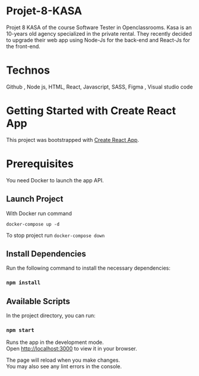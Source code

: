 # Projet-8-KASA

Projet 8 KASA of the course  Software Tester in Openclassrooms.
Kasa is an 10-years old agency specialized in the private rental. They recently decided to upgrade their web app using Node-Js for the back-end and React-Js for the front-end. 

# Technos

Github , Node js, HTML, React, Javascript, SASS, Figma , Visual studio code

# Getting Started with Create React App

This project was bootstrapped with [Create React App](https://github.com/facebook/create-react-app).

# Prerequisites
You need Docker to launch the app API.

## Launch Project

With Docker run command

`docker-compose up -d`

To stop project run
`docker-compose down`

## Install Dependencies

Run the following command to install the necessary dependencies:

### `npm install`

## Available Scripts

In the project directory, you can run:

### `npm start`

Runs the app in the development mode.\
Open [http://localhost:3000](http://localhost:3000) to view it in your browser.

The page will reload when you make changes.\
You may also see any lint errors in the console.



